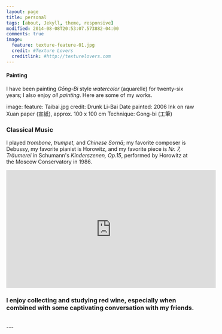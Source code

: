 ```yaml
---
layout: page
title: personal
tags: [about, Jekyll, theme, responsive]
modified: 2014-08-08T20:53:07.573882-04:00
comments: true
image:
  feature: texture-feature-01.jpg
  credit: #Texture Lovers
  creditlink: #http://texturelovers.com
---
```


#### Painting

I have been painting *Gōng-Bi* style *watercolor* (aquarelle) for twenty-six years; I also enjoy *oil painting*. Here are some of my works.

image:
  feature: Taibai.jpg
  credit: Drunk Li-Bai
          Date painted: 2006
          Ink on raw Xuan paper (宣紙), approx. 100 x 100 cm
          Technique: Gong-bi (工筆)

  
### Classical Music
 I played *trombone*, *trumpet*, and *Chinese Sornā*; my favorite composer is Debussy, my favorite pianist is Horowitz, and my favorite piece is *Nr. 7, Träumerei* in Schumann's *Kinderszenen, Op.15*, performed by Horowitz at the Moscow Conservatory in 1986.

<iframe width="560" height="315" src="https://www.youtube.com/watch?v=qq7ncjhSqtk" frameborder="0"> </iframe>
 
### I enjoy collecting and studying red wine, especially when combined with some captivating conversation with my friends.

<br />
---